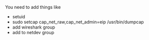 You need to add things like

* setuid
* sudo setcap cap_net_raw,cap_net_admin=eip /usr/bin/dumpcap
* add wireshark group
* add to netdev group
